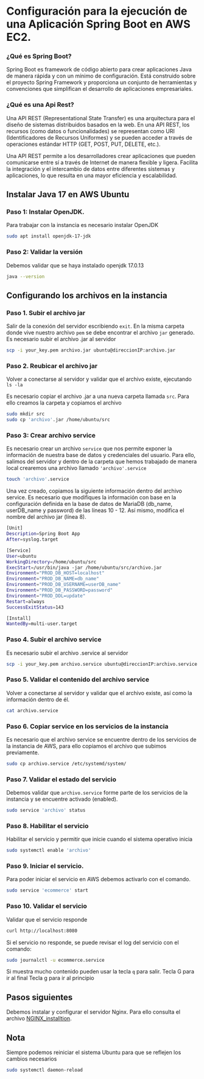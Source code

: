 # Configuración para la ejecución de una Aplicación Spring Boot en AWS EC2.

### ¿Qué es Spring Boot?

Spring Boot es framework de código abierto para crear aplicaciones Java de manera rápida y con un mínimo de configuración. Está construido sobre el proyecto Spring Framework y proporciona un conjunto de herramientas y convenciones que simplifican el desarrollo de aplicaciones empresariales.

### ¿Qué es una Api Rest?

Una API REST (Representational State Transfer) es una arquitectura para el diseño de sistemas distribuidos basados en la web. En una API REST, los recursos (como datos o funcionalidades) se representan como URI (Identificadores de Recursos Uniformes) y se pueden acceder a través de operaciones estándar HTTP (GET, POST, PUT, DELETE, etc.).

Una API REST permite a los desarrolladores crear aplicaciones que pueden comunicarse entre sí a través de Internet de manera flexible y ligera. Facilita la integración y el intercambio de datos entre diferentes sistemas y aplicaciones, lo que resulta en una mayor eficiencia y escalabilidad.

## Instalar Java 17 en AWS Ubuntu

### Paso 1: Instalar OpenJDK.

Para trabajar con la instancia es necesario instalar OpenJDK

   ```bash
   sudo apt install openjdk-17-jdk
   ```

### Paso 2: Validar la versión

Debemos validar que se haya instalado openjdk 17.0.13 

   ```bash
   java --version
   ```

## Configurando los archivos en la instancia

### Paso 1. Subir el archivo jar

Salir de la conexión del servidor escribiendo `exit`. En la misma carpeta donde vive nuestro archivo `pem` se debe encontrar el archivo `jar` generado. Es necesario subir el archivo .jar al servidor

   ```bash
   scp -i your_key.pem archivo.jar ubuntu@direccionIP:archivo.jar
   ```

### Paso 2. Reubicar el archivo jar

Volver a conectarse al servidor y validar que el archivo existe, ejecutando `ls -la`

Es necesario copiar el archivo .jar a una nueva carpeta llamada `src`. Para ello creamos la carpeta y copiamos el archivo

   ```bash
   sudo mkdir src
   sudo cp 'archivo'.jar /home/ubuntu/src
   ```

### Paso 3: Crear archivo service

Es necesario crear un archivo `service` que nos permite exponer la información de nuestra base de datos y credenciales del usuario.
Para ello, salimos del servidor y dentro de la carpeta que hemos trabajado de manera local crearemos una archivo llamado `'archivo'.service`

   ```bash
   touch 'archivo'.service
   ```

Una vez creado, copiamos la siguiente información dentro del archivo service. Es necesario que modifiques la información con base en la configuración definida en la base de datos de MariaDB (db_name, userDB_name y password) de las líneas 10 - 12.
Así mismo, modifica el nombre del archivo jar (línea 8).

   ```bash
   [Unit]
   Description=Spring Boot App
   After=syslog.target

   [Service]
   User=ubuntu
   WorkingDirectory=/home/ubuntu/src
   ExecStart=/usr/bin/java -jar /home/ubuntu/src/archivo.jar
   Environment="PROD_DB_HOST=localhost"
   Environment="PROD_DB_NAME=db_name"
   Environment="PROD_DB_USERNAME=userDB_name"
   Environment="PROD_DB_PASSWORD=password"
   Environment="PROD_DDL=update"
   Restart=always
   SuccessExitStatus=143

   [Install]
   WantedBy=multi-user.target
   ```

### Paso 4. Subir el archivo service

Es necesario subir el archivo .service al servidor

   ```bash
   scp -i your_key.pem archivo.service ubuntu@direccionIP:archivo.service
   ```

### Paso 5. Validar el contenido del archivo service

Volver a conectarse al servidor y validar que el archivo existe, así como la información dentro de él.

   ```bash
   cat archivo.service
   ```

### Paso 6. Copiar service en los servicios de la instancia

Es necesario que el archivo service se encuentre dentro de los servicios de la instancia de AWS, para ello copiamos el archivo que subimos previamente.

   ```bash 
   sudo cp archivo.service /etc/systemd/system/
   ```

### Paso 7. Validar el estado del servicio

Debemos validar que `archivo.service` forme parte de los servicios de la instancia y se encuentre activado (enabled).

   ```bash
   sudo service 'archivo' status
   ```

### Paso 8. Habilitar el servicio

Habilitar el servicio y permitir que inicie cuando el sistema operativo inicia

   ```bash
   sudo systemctl enable 'archivo'
   ```

### Paso 9. Iniciar el servicio.

Para poder iniciar el servicio en AWS debemos activarlo con el comando.

   ```bash
   sudo service 'ecommerce' start
   ```

### Paso 10. Validar el servicio

Validar que el servicio responde

   ```bash
   curl http://localhost:8080
   ```

Si el servicio no responde, se puede revisar el log del servicio con el comando:

   ```bash
   sudo journalctl -u ecommerce.service
   ```

Si muestra mucho contenido pueden usar la tecla `q` para salir.
   Tecla G para ir al final
   Tecla g para ir al principio


## Pasos siguientes

Debemos instalar y configurar el servidor Nginx. Para ello consulta el archivo [NGINX_installtion](/NGINX_installation_guide.md).

## Nota

Siempre podemos reiniciar el sistema Ubuntu para que se reflejen los cambios necesarios

   ```bash
   sudo systemctl daemon-reload
   ```


